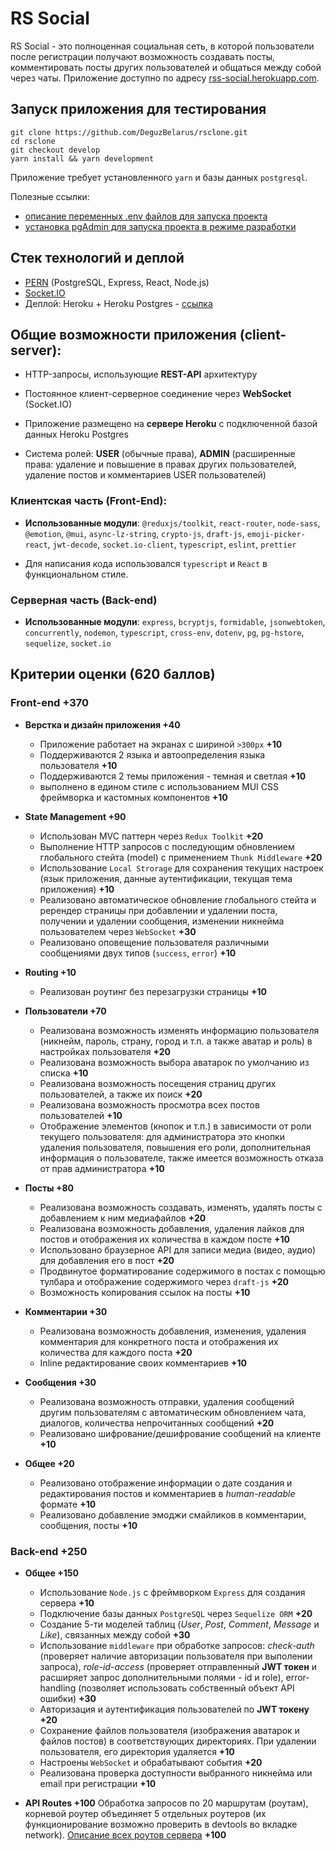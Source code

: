 # RS Social

RS Social - это полноценная социальная сеть, в которой пользователи после регистрации получают возможность создавать посты, комментировать посты других пользователей и общаться между собой через чаты. Приложение доступно по адресу [rss-social.herokuapp.com](https://rss-social.herokuapp.com/).

## Запуск приложения для тестирования

```
git clone https://github.com/DeguzBelarus/rsclone.git
cd rsclone
git checkout develop
yarn install && yarn development
```

Приложение требует установленного `yarn` и базы данных `postgresql`.

Полезные ссылки:

- [описание переменных .env файлов для запуска проекта](./environment-vars.md)
- [установка pgAdmin для запуска проекта в режиме разработки](https://www.enterprisedb.com/postgresql-tutorial-resources-training?uuid=7ce7e93f-e1eb-4e42-85fa-84c0c98859ee&campaignId=7012J000001h3GiQAI)

## Стек технологий и деплой

- [PERN](https://www.geeksforgeeks.org/what-is-pern-stack/) (PostgreSQL, Express, React, Node.js)
- [Socket.IO](https://socket.io/)
- Деплой: Heroku + Heroku Postgres - [ссылка](https://rss-social.herokuapp.com/)

## Общие возможности приложения (client-server):

- HTTP-запросы, использующие **REST-API** архитектуру

- Постоянное клиент-серверное соединение через **WebSocket** (Socket.IO)

- Приложение размещено на **сервере Heroku** с подключенной базой данных Heroku Postgres

- Система ролей: **USER** (обычные права), **ADMIN** (расширенные права: удаление и повышение в правах других пользователей, удаление постов и комментариев USER пользователей)

### Клиентская часть (Front-End):

- **Использованные модули**: `@reduxjs/toolkit`, `react-router`, `node-sass`, `@emotion`, `@mui`, `async-lz-string`, `crypto-js`, `draft-js`, `emoji-picker-react`, `jwt-decode`, `socket.io-client`, `typescript`, `eslint`, `prettier`

- Для написания кода использовался `typescript` и `React` в функциональном стиле.

### Серверная часть (Back-end)

- **Использованные модули**: `express`, `bcryptjs`, `formidable`, `jsonwebtoken`, `concurrently`, `nodemon`, `typescript`, `cross-env`, `dotenv`, `pg`, `pg-hstore`, `sequelize`, `socket.io`

## Критерии оценки (620 баллов)

### Front-end +370

- **Верстка и дизайн приложения +40**

  - Приложение работает на экранах с шириной `>300px` **+10**
  - Поддерживаются 2 языка и автоопределения языка пользователя **+10**
  - Поддерживаются 2 темы приложения - темная и светлая **+10**
  - выполнено в едином стиле с использованием MUI CSS фреймворка и кастомных компонентов **+10**

- **State Management +90**

  - Использован MVC паттерн через `Redux Toolkit` **+20**
  - Выполнение HTTP запросов с последующим обновлением глобального стейта (model) с применением `Thunk Middleware` **+20**
  - Использование `Local Strorage` для сохранения текущих настроек (язык приложения, данные аутентификации, текущая тема приложения) **+10**
  - Реализовано автоматическое обновление глобального стейта и ререндер страницы при добавлении и удалении поста, получении и удалении сообщения, изменении никнейма пользователем через `WebSocket` **+30**
  - Реализовано оповещение пользователя различными сообщениями двух типов (`success`, `error`) **+10**

- **Routing +10**

  - Реализован роутинг без перезагрузки страницы **+10**

- **Пользователи +70**

  - Реализована возможность изменять информацию пользователя (никнейм, пароль, страну, город и т.п. а также аватар и роль) в настройках пользователя **+20**
  - Реализована возможность выбора аватарок по умолчанию из списка **+10**
  - Реализована возможность посещения страниц других пользователей, а также их поиск **+20**
  - Реализована возможность просмотра всех постов пользователей **+10**
  - Отображение элементов (кнопок и т.п.) в зависимости от роли текущего пользователя: для администратора это кнопки удаления пользователя, повышения его роли, дополнительная информация о пользователе, также имеется возможность отказа от прав администратора **+10**

- **Посты +80**

  - Реализована возможность создавать, изменять, удалять посты с добавлением к ним медиафайлов **+20**
  - Реализована возможность добавления, удаления лайков для постов и отображения их количества в каждом посте **+10**
  - Использовано браузерное API для записи медиа (видео, аудио) для добавления его в пост **+20**
  - Продвинутое форматирование содержимого в постах с помощью тулбара и отображение содержимого через `draft-js` **+20**
  - Возможность копирования ссылок на посты **+10**

- **Комментарии +30**

  - Реализована возможность добавления, изменения, удаления комментария для конкретного поста и отображения их количества для каждого поста **+20**
  - Inline редактирование своих комментариев **+10**

- **Сообщения +30**

  - Реализована возможность отправки, удаления сообщений другим пользователям с автоматическим обновлением чата, диалогов, количества непрочитанных сообщений **+20**
  - Реализовано шифрование/дешифрование сообщений на клиенте **+10**

- **Общее +20**
  - Реализовано отображение информации о дате создания и редактирования постов и комментариев в _human-readable_ формате **+10**
  - Реализовано добавление эмоджи смайликов в комментарии, сообщения, посты **+10**

### Back-end +250

- **Общее +150**

  - Использование `Node.js` с фреймворком `Express` для создания сервера **+10**
  - Подключение базы данных `PostgreSQL` через `Sequelize ORM` **+20**
  - Создание 5-ти моделей таблиц (_User_, _Post_, _Comment_, _Message_ и _Like_), связанных между собой **+30**
  - Использование `middleware` при обработке запросов: _check-auth_ (проверяет наличие авторизации пользователя при выполении запроса), _role-id-access_ (проверяет отправленный **JWT токен** и расширяет запрос дополнительными полями - id и role), error-handling (позволяет использовать собственный объект API ошибки) **+30**
  - Авторизация и аутентификация пользователей по **JWT токену** **+20**
  - Сохранение файлов пользователя (изображения аватарок и файлов постов) в соответствующих директориях. При удалении пользователя, его директория удаляется **+10**
  - Настроены `WebSocket` и обрабатывают события **+20**
  - Реализована проверка доступности выбранного никнейма или email при регистрации **+10**

- **API Routes +100**
  Обработка запросов по 20 маршрутам (роутам), корневой роутер объединяет 5 отдельных роутеров (их функционирование возможно проверить в devtools во вкладке network). [Описание всех роутов сервера](./endpoints.md) **+100**
